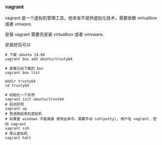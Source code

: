 ### vagrant

vagrant 是一个虚拟机管理工具，他本省不提供虚拟化技术，需要依赖 virtualbox 或者 vmware.

安装 vagrant 需要先安装 virtualbox 或者 vmvware.

安装好后可以

```
# 下载 ubuntu 14.04
vagrant box add ubuntu/trusty64

# 查看已经下载的 box
vagrant box list

mkdir trusty64
cd trusty64

# 初始化一个实例
vagrant init ubuntu/trust64
# 启动实例
vagrant up
# 登进跑起来的虚拟机
# 如果是 windows 不能直接 使用此命令，需要手动 ssh(putty), 用户名 vagrant, 密码 vagrant
vagrant ssh
# 停止虚拟机
vagrant halt
```
